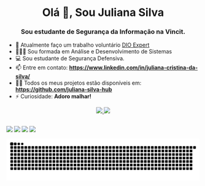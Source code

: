 <h1 align="center">Olá 👋, Sou Juliana Silva</h1>
<h3 align="center">Sou estudante de Segurança da Informação na Vincit.</h3>

- 🔭 Atualmente faço um trabalho voluntário [DIO Expert](https://www.dio.me/sign-up?ref=WOT0WHX4VO)
- 👨🏾‍🎓 Sou formada em Análise e Desenvolvimento de Sistemas 
- 💻 Sou estudante de Segurança Defensiva.
- 📫 Entre em contato: **https://www.linkedin.com/in/juliana-cristina-da-silva/**
- 👨‍💻 Todos os meus projetos estão disponíveis em: **https://github.com/juliana-silva-hub**
- ⚡ Curiosidade: **Adoro malhar!**

<div align="center">
  <a href="https://github.com/juliana-silva-hub">
  <img height="180em" src="https://github-readme-stats.vercel.app/api?username=juliana-silva-hub&show_icons=true&theme=midnight-purple&include_all_commits=true&count_private=true"/>
  <img height="180em" src="https://github-readme-stats.vercel.app/api/top-langs/?username=juliana-silva-hub&layout=compact&langs_count=7&theme=midnight-purple"/>
</div>
  
   ##
 
<div> 
 <a href="https://instagram.com/ju__silvah/" target="_blank"><img src="https://img.shields.io/badge/-Instagram-%23E4405F?style=for-the-badge&logo=instagram&logoColor=white" target="_blank"></a>
    <a href = "mailto:juliana2317.js@gmail.com"><img src="https://img.shields.io/badge/-Gmail-%23333?style=for-the-badge&logo=gmail&logoColor=white" target="_blank"></a>
  <a href="https://www.linkedin.com/in/juliana-cristina-da-silva/" target="_blank"><img src="https://img.shields.io/badge/-LinkedIn-%230077B5?style=for-the-badge&logo=linkedin&logoColor=white" target="_blank"></a> 
   <a href="https://discord.gg/Juliana Silva#9787" target="_blank"><img src="https://img.shields.io/badge/Discord-7289DA?style=for-the-badge&logo=discord&logoColor=white" target="_blank"></a> 
  
  ![Snake animation](https://github.com/juliana-silva-hub/juliana-silva-hub/blob/output/github-contribution-grid-snake.svg)
</div>











